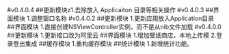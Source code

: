 #v0.4.0.4
##更新模块z1.去除放入 Applicaiton 目录等相关操作
#v0.4.0.3
##界面模块
1.调整窗口名称
#v0.4.0.2
##更新模块
1.更新应用放入Application目录
##界面模块
1.直接创建NSViewController实例，而不是从nib文件加载
#v0.4.0.0
##更新模块
1.更新接口改为阿里云
##界面模块
1.增加壁纸商店，本地上传模
2.登录登出集成
##缓存模块
1.重构缓存模块
##统计模块
1.新增统计功能。
